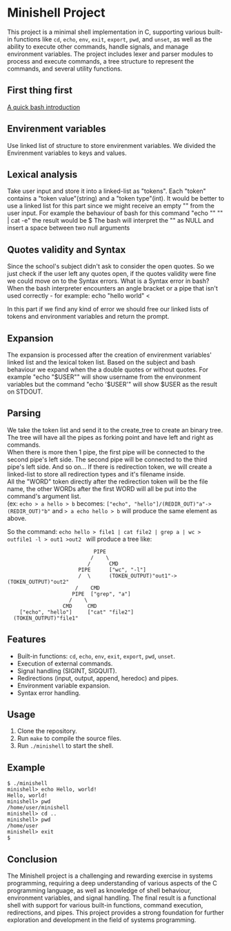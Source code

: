 # Minishell Project
This project is a minimal shell implementation in C, supporting various built-in functions like `cd`, `echo`, `env`, `exit`, `export`, `pwd`, and `unset`, as well as the ability to execute other commands, handle signals, and manage environment variables. The project includes lexer and parser modules to process and execute commands, a tree structure to represent the commands, and several utility functions.

## First thing first
[A quick bash introduction](note/bash_intro.md)

## Envirenment variables  
Use linked list of structure to store envirenment variables. We divided the Envirenment variables to keys and values.

## Lexical analysis  
Take user input and store it into a linked-list as "tokens". Each "token" contains a "token value"(string) and a "token type"(int).
It would be better to use a linked list for this part since we might receive an empty "" from the user input.
For example the behaviour of bash for this command "echo "" "" | cat -e" the result would be
 $
 The bash will interpret the "" as NULL and insert a space between two null arguments

## Quotes validity and Syntax
Since the school's subject didn't ask to consider the open quotes. So we just check if the user left any quotes open, if the quotes validity were fine we could move on to the Syntax errors.
What is a Syntax error in bash?
When the bash interpreter encounters an angle bracket or a pipe that isn't used correctly - for example:
echo "hello world" <

In this part if we find any kind of error we should free our linked lists of tokens and environment variables and return the prompt.

## Expansion
The expansion is processed after the creation of envirenment variables' linked list and the lexical token list.
Based on the subject and bash behaviour we expand when the a double quotes or without quotes.
For example "echo "$USER"" will show username from the environment variables but the command "echo '$USER'" will show $USER as the result on STDOUT.

## Parsing  
We take the token list and send it to the create_tree to create an binary tree.  
The tree will have all the pipes as forking point and have left and right as commands.  
When there is more then 1 pipe, the first pipe will be connected to the second pipe's left side.
The second pipe will be connected to the third pipe's left side. And so on...
If there is redirection token, we will create a linked-list to store all redirection types and it's filename inside.  
All the "WORD" token directly after the redirection token will be the file name, the other WORDs after the first WORD will all be put into the command's argument list.  
(ex: `echo > a hello > b` becomes: `["echo", "hello"]/(REDIR_OUT)"a"->(REDIR_OUT)"b"` and `> a echo hello > b` will produce the same element as above.  

So the command: `echo hello > file1 | cat file2 | grep a | wc > outfile1 -l > out1 >out2 ` will produce a tree like:
```
                            PIPE
                           /    \
                          /      CMD
                       PIPE      ["wc", "-l"]
                       /  \      (TOKEN_OUTPUT)"out1"->(TOKEN_OUTPUT)"out2"
                      /    CMD
                     PIPE  ["grep", "a"]
                    /    \
                  CMD     CMD
    ["echo", "hello"]     ["cat" "file2"]
  (TOKEN_OUTPUT)"file1"
```

## Features
- Built-in functions: `cd`, `echo`, `env`, `exit`, `export`, `pwd`, `unset`.
- Execution of external commands.
- Signal handling (SIGINT, SIGQUIT).
- Redirections (input, output, append, heredoc) and pipes.
- Environment variable expansion.
- Syntax error handling.

## Usage
1. Clone the repository.
2. Run `make` to compile the source files.
3. Run `./minishell` to start the shell.

## Example
```
$ ./minishell
minishell> echo Hello, world!
Hello, world!
minishell> pwd
/home/user/minishell
minishell> cd ..
minishell> pwd
/home/user
minishell> exit
$
```

## Conclusion
The Minishell project is a challenging and rewarding exercise in systems programming, requiring a deep understanding of various aspects of the C programming language, as well as knowledge of shell behaviour, environment variables, and signal handling. The final result is a functional shell with support for various built-in functions, command execution, redirections, and pipes. This project provides a strong foundation for further exploration and development in the field of systems programming.
